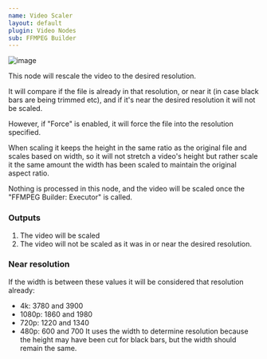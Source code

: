 ```yaml
---
name: Video Scaler
layout: default
plugin: Video Nodes
sub: FFMPEG Builder
---
```


![image](https://user-images.githubusercontent.com/958400/164948275-51423d33-a095-49bf-8c9b-c734c5a0ce67.png)


This node will rescale the video to the desired resolution.

It will compare if the file is already in that resolution, or near it (in case black bars are being trimmed etc), and if it's near the desired resolution it will not be scaled.

However, if "Force" is enabled, it will force the file into the resolution specified.  

When scaling it keeps the height in the same ratio as the original file and scales based on width, so it will not stretch a video's height but rather scale it the same amount the width has been scaled to maintain the original aspect ratio.

Nothing is processed in this node, and the video will be scaled once the "FFMPEG Builder: Executor" is called.

### Outputs
1. The video will be scaled
2. The video will not be scaled as it was in or near the desired resolution.

### Near resolution
If the width is between these values it will be considered that resolution already:
- 4k: 3780 and 3900 
- 1080p: 1860 and 1980
- 720p: 1220 and 1340
- 480p: 600 and 700
It uses the width to determine resolution because the height may have been cut for black bars, but the width should remain the same.